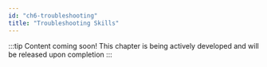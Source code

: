 ```yaml
---
id: "ch6-troubleshooting"
title: "Troubleshooting Skills"
---
```


:::tip Content coming soon! 
This chapter is being actively developed and will be released upon completion
::: 